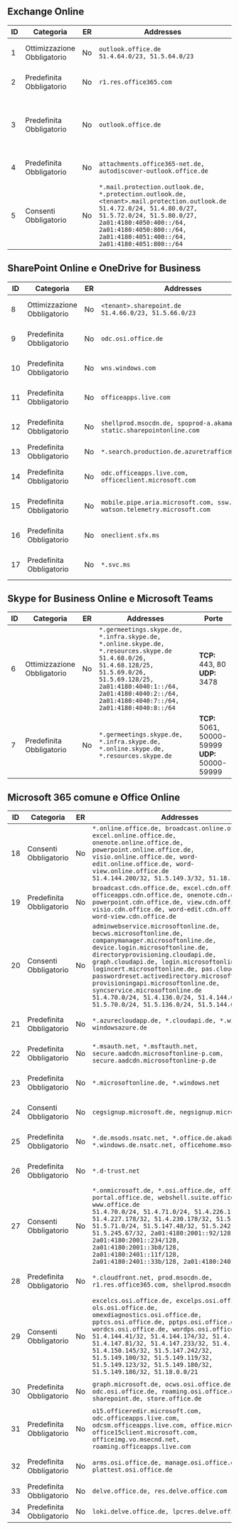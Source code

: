 <!--THIS FILE IS AUTOMATICALLY GENERATED. MANUAL CHANGES WILL BE OVERWRITTEN.-->
<!--Please contact the Office 365 Endpoints team with any questions.-->
<!--Germany endpoints version 2019010700-->
<!--File generated 2019-01-30 08:02:07.6992-->

## <a name="exchange-online"></a>Exchange Online

ID | Categoria | ER | Addresses | Porte
-- | -------------------- | -- | ------------------------------------------------------------------------------------------------------------------------------------------------------------------------------------------------------------------------------------------------------------ | -------------------------------
1 | Ottimizzazione<BR>Obbligatorio | No | `outlook.office.de`<BR>`51.4.64.0/23, 51.5.64.0/23` | **TCP:** 443, 80
2 | Predefinita<BR>Obbligatorio | No | `r1.res.office365.com` | **TCP:** 443, 80
3 | Predefinita<BR>Obbligatorio | No | `outlook.office.de` | **TCP:** 143, 25, 587, 993, 995
4 | Predefinita<BR>Obbligatorio | No | `attachments.office365-net.de, autodiscover-outlook.office.de` | **TCP:** 443, 80
5 | Consenti<BR>Obbligatorio | No | `*.mail.protection.outlook.de, *.protection.outlook.de, <tenant>.mail.protection.outlook.de`<BR>`51.4.72.0/24, 51.4.80.0/27, 51.5.72.0/24, 51.5.80.0/27, 2a01:4180:4050:400::/64, 2a01:4180:4050:800::/64, 2a01:4180:4051:400::/64, 2a01:4180:4051:800::/64` | **TCP:** 25, 443

## <a name="sharepoint-online-and-onedrive-for-business"></a>SharePoint Online e OneDrive for Business

ID | Categoria | ER | Addresses | Porte
-- | -------------------- | -- | ------------------------------------------------------------------------------ | ----------------
8 | Ottimizzazione<BR>Obbligatorio | No | `<tenant>.sharepoint.de`<BR>`51.4.66.0/23, 51.5.66.0/23` | **TCP:** 443, 80
9 | Predefinita<BR>Obbligatorio | No | `odc.osi.office.de` | **TCP:** 443, 80
10 | Predefinita<BR>Obbligatorio | No | `wns.windows.com` | **TCP:** 443, 80
11 | Predefinita<BR>Obbligatorio | No | `officeapps.live.com` | **TCP:** 443, 80
12 | Predefinita<BR>Obbligatorio | No | `shellprod.msocdn.de, spoprod-a.akamaihd.net, static.sharepointonline.com` | **TCP:** 443, 80
13 | Predefinita<BR>Obbligatorio | No | `*.search.production.de.azuretrafficmanager.de` | **TCP:** 443
14 | Predefinita<BR>Obbligatorio | No | `odc.officeapps.live.com, officeclient.microsoft.com` | **TCP:** 443, 80
15 | Predefinita<BR>Obbligatorio | No | `mobile.pipe.aria.microsoft.com, ssw.live.com, watson.telemetry.microsoft.com` | **TCP:** 443, 80
16 | Predefinita<BR>Obbligatorio | No | `oneclient.sfx.ms` | **TCP:** 443, 80
17 | Predefinita<BR>Obbligatorio | No | `*.svc.ms` | **TCP:** 443, 80

## <a name="skype-for-business-online-and-microsoft-teams"></a>Skype for Business Online e Microsoft Teams

ID | Categoria | ER | Addresses | Porte
-- | -------------------- | -- | ----------------------------------------------------------------------------------------------------------------------------------------------------------------------------------------------------------------------------------------------- | --------------------------------------------------
6 | Ottimizzazione<BR>Obbligatorio | No | `*.germeetings.skype.de, *.infra.skype.de, *.online.skype.de, *.resources.skype.de`<BR>`51.4.68.0/26, 51.4.68.128/25, 51.5.69.0/26, 51.5.69.128/25, 2a01:4180:4040:1::/64, 2a01:4180:4040:2::/64, 2a01:4180:4040:7::/64, 2a01:4180:4040:8::/64` | **TCP:** 443, 80<BR>**UDP:** 3478
7 | Predefinita<BR>Obbligatorio | No | `*.germeetings.skype.de, *.infra.skype.de, *.online.skype.de, *.resources.skype.de` | **TCP:** 5061, 50000-59999<BR>**UDP:** 50000-59999

## <a name="microsoft-365-common-and-office-online"></a>Microsoft 365 comune e Office Online

ID | Categoria | ER | Addresses | Porte
-- | ------------------- | -- | ---------------------------------------------------------------------------------------------------------------------------------------------------------------------------------------------------------------------------------------------------------------------------------------------------------------------------------------------------------------------------------------------------------------------------------------------------------------------------------- | ----------------
18 | Consenti<BR>Obbligatorio | No | `*.online.office.de, broadcast.online.office.de, excel.online.office.de, onenote.online.office.de, powerpoint.online.office.de, visio.online.office.de, word-edit.online.office.de, word-view.online.office.de`<BR>`51.4.144.200/32, 51.5.149.3/32, 51.18.16.0/23` | **TCP:** 443
19 | Predefinita<BR>Obbligatorio | No | `broadcast.cdn.office.de, excel.cdn.office.de, officeapps.cdn.office.de, onenote.cdn.office.de, powerpoint.cdn.office.de, view.cdn.office.de, visio.cdn.office.de, word-edit.cdn.office.de, word-view.cdn.office.de` | **TCP:** 443
20 | Consenti<BR>Obbligatorio | No | `adminwebservice.microsoftonline.de, becws.microsoftonline.de, companymanager.microsoftonline.de, device.login.microsoftonline.de, directoryprovisioning.cloudapi.de, graph.cloudapi.de, login.microsoftonline.de, logincert.microsoftonline.de, pas.cloudapi.de, passwordreset.activedirectory.microsoftazure.de, provisioningapi.microsoftonline.de, syncservice.microsoftonline.de`<BR>`51.4.70.0/24, 51.4.136.0/24, 51.4.144.0/24, 51.5.70.0/24, 51.5.136.0/24, 51.5.144.0/24` | **TCP:** 443, 80
21 | Predefinita<BR>Obbligatorio | No | `*.azurecloudapp.de, *.cloudapi.de, *.windows.de, windowsazure.de` | **TCP:** 443, 80
22 | Predefinita<BR>Obbligatorio | No | `*.msauth.net, *.msftauth.net, secure.aadcdn.microsoftonline-p.com, secure.aadcdn.microsoftonline-p.de` | **TCP:** 443, 80
23 | Predefinita<BR>Obbligatorio | No | `*.microsoftonline.de, *.windows.net` | **TCP:** 443, 80
24 | Consenti<BR>Obbligatorio | No | `cegsignup.microsoft.de, negsignup.microsoft.de` | **TCP:** 443, 80
25 | Predefinita<BR>Obbligatorio | No | `*.de.msods.nsatc.net, *.office.de.akadns.net, *.windows.de.nsatc.net, officehome.msocdn.de` | **TCP:** 443, 80
26 | Predefinita<BR>Obbligatorio | No | `*.d-trust.net` | **TCP:** 443, 80
27 | Consenti<BR>Obbligatorio | No | `*.onmicrosoft.de, *.osi.office.de, office.de, portal.office.de, webshell.suite.office.de, www.office.de`<BR>`51.4.70.0/24, 51.4.71.0/24, 51.4.226.115/32, 51.4.227.178/32, 51.4.230.178/32, 51.5.70.0/24, 51.5.71.0/24, 51.5.147.48/32, 51.5.242.163/32, 51.5.245.67/32, 2a01:4180:2001::92/128, 2a01:4180:2001::234/128, 2a01:4180:2001::3b8/128, 2a01:4180:2401::11f/128, 2a01:4180:2401::33b/128, 2a01:4180:2401::55b/128` | **TCP:** 443, 80
28 | Predefinita<BR>Obbligatorio | No | `*.cloudfront.net, prod.msocdn.de, r1.res.office365.com, shellprod.msocdn.de` | **TCP:** 443, 80
29 | Consenti<BR>Obbligatorio | No | `excelcs.osi.office.de, excelps.osi.office.de, ols.osi.office.de, omexdiagnostics.osi.office.de, pptcs.osi.office.de, pptps.osi.office.de, wordcs.osi.office.de, wordps.osi.office.de`<BR>`51.4.144.41/32, 51.4.144.174/32, 51.4.145.38/32, 51.4.147.81/32, 51.4.147.233/32, 51.4.148.12/32, 51.4.150.145/32, 51.5.147.242/32, 51.5.149.100/32, 51.5.149.119/32, 51.5.149.123/32, 51.5.149.180/32, 51.5.149.186/32, 51.18.0.0/21` | **TCP:** 443, 80
30 | Predefinita<BR>Obbligatorio | No | `graph.microsoft.de, ocws.osi.office.de, odc.osi.office.de, roaming.osi.office.de, sharepoint.de, store.office.de` | **TCP:** 443, 80
31 | Predefinita<BR>Obbligatorio | No | `o15.officeredir.microsoft.com, odc.officeapps.live.com, odcsm.officeapps.live.com, office.microsoft.com, office15client.microsoft.com, officeimg.vo.msecnd.net, roaming.officeapps.live.com` | **TCP:** 443, 80
32 | Predefinita<BR>Obbligatorio | No | `arms.osi.office.de, manage.osi.office.de, plattest.osi.office.de` | **TCP:** 443, 80
33 | Predefinita<BR>Obbligatorio | No | `delve.office.de, res.delve.office.com` | **TCP:** 443
34 | Predefinita<BR>Obbligatorio | No | `loki.delve.office.de, lpcres.delve.office.com` | **TCP:** 443
